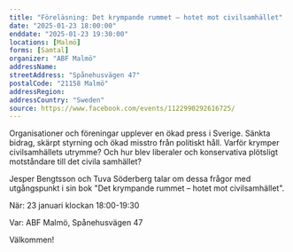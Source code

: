 ```yaml
---
title: "Föreläsning: Det krympande rummet – hotet mot civilsamhället"
date: "2025-01-23 18:00:00"
enddate: "2025-01-23 19:30:00"
locations: [Malmö]
forms: [Samtal]
organizer: "ABF Malmö"
addressName: 
streetAddress: "Spånehusvägen 47"
postalCode: "21158 Malmö"
addressRegion:
addressCountry: "Sweden"
source: https://www.facebook.com/events/1122990292616725/
---
```

Organisationer och föreningar upplever en ökad press i Sverige. Sänkta bidrag, skärpt styrning och ökad misstro från politiskt håll. Varför krymper civilsamhällets utrymme? Och hur blev liberaler och konservativa plötsligt motståndare till det civila samhället?

Jesper Bengtsson och Tuva Söderberg talar om dessa frågor med utgångspunkt i sin bok "Det krympande rummet – hotet mot civilsamhället".

När: 23 januari klockan 18:00-19:30

Var: ABF Malmö, Spånehusvägen 47

Välkommen!
